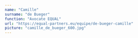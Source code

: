 ```yaml
---
name: "Camille"
surname: "de Bueger"
function: "Avocate EQUAL"
url: "https://equal-partners.eu/equipe/de-bueger-camille"
picture: "camille_de_bueger_600.jpg"
---
```

